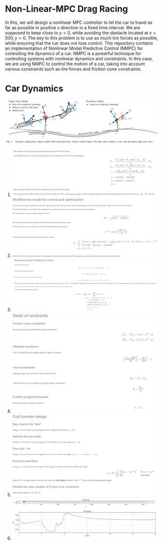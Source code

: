 # Non-Linear-MPC Drag Racing

In this, we will design a nonlinear MPC controller to let the car to travel as far as possible in positive $x$ direction in a fixed time interval. 
We are supposed to keep close to $y = 0$, while avoiding the obstacle located at $x = 500, y = 0$. 
The key to this problem is to use as much tire forces as possible, while ensuring that the car does not lose control. 
This repository contains an implementation of Nonlinear Model Predictive Control (NMPC) for controlling the dynamics of a car. NMPC is a powerful technique for controlling systems with nonlinear dynamics and constraints. In this case, we are using NMPC to control the motion of a car, taking into account various constraints such as tire forces and friction cone constraints.

# Car Dynamics

<div>
<img src="CarModel.png" width="1200">
</div>

1. ![MP1](mpc1.png)
2. ![MP2](mpc2.png)
3. ![MP3](mpc3.png)
4. ![MP4](mpc4.png)
5. ![MP5](mpc5.png)
6. ![MP6](mpc6.png)
 



